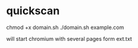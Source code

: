 # quickscan

chmod +x domain.sh
./domain.sh example.com


will start chromium with several pages form ext.txt
